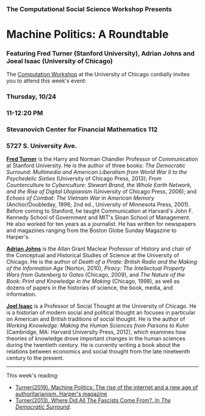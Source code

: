 ### The Computational Social Science Workshop Presents

#  Machine Politics: A Roundtable 
### Featuring Fred Turner (Stanford University), Adrian Johns and Joeal Isaac (University of Chicago)


The [Computation Workshop](https://macss.uchicago.edu/content/computation-workshop) at the University of Chicago cordially invites you to attend this week's event:

### Thursday, 10/24
### 11-12:20 PM 
### Stevanovich Center for Financial Mathematics 112
### 5727 S. University Ave.

[**Fred Turner**](https://fredturner.stanford.edu/) is the Harry and Norman Chandler Professor of Communication at Stanford University. He is the author of three books:  *The Democratic Surround: Multimedia and American Liberalism from World War II to the Psychedelic Sixties* (University of Chicago Press, 2013);  *From Counterculture to Cyberculture: Stewart Brand, the Whole Earth Network, and the Rise of Digital Utopianism* (University of Chicago Press, 2006); and *Echoes of Combat: The Vietnam War in American Memory* (Anchor/Doubleday, 1996; 2nd ed., University of Minnesota Press, 2001). Before coming to Stanford, he taught Communication at Harvard's John F. Kennedy School of Government and MIT's Sloan School of Management. He also worked for ten years as a journalist. He has written for newspapers and magazines ranging from the Boston Globe Sunday Magazine to Harper's.

[**Adrian Johns**](https://history.uchicago.edu/directory/adrian-johns)  is the Allan Grant Maclear Professor of History and chair of the Conceptual and Historical Studies of Science at the University of Chicago. He is the author of *Death of a Pirate: British Radio and the Making of the Information Age* (Norton, 2010), *Piracy: The Intellectual Property Wars from Gutenberg to Gates* (Chicago, 2009), and *The Nature of the Book: Print and Knowledge in the Making* (Chicago, 1998), as well as dozens of papers in the histories of science, the book, media, and information. 

[**Joel Isaac**](https://socialthought.uchicago.edu/directory/joel-isaac) is a Professor of Social Thought at the University of Chicago. He is a historian of modern social and political thought an focuses in particular on American and British traditions of social thought. He is the author of  *Working Knowledge: Making the Human Sciences from Parsons to Kuhn* (Cambridge, MA: Harvard University Press, 2012), which examines how theories of knowledge drove important changes in the human sciences during the twentieth century. He is currently writing a book about the relations between economics and social thought from the late nineteenth century to the present.  

---

This week's reading:
- [Turner(2019). Machine Politics: The rise of the internet and a new age of authoritarianism. Harper's magazine](https://harpers.org/archive/2019/01/machine-politics-facebook-political-polarization/)
- [Turner(2013). Where Did All The Fascists Come From?. In *The Democratic Surround*](https://github.com/uchicago-computation-workshop/Fall2019/blob/master/10-24_Turner/Turner%282013%29.pdf).



